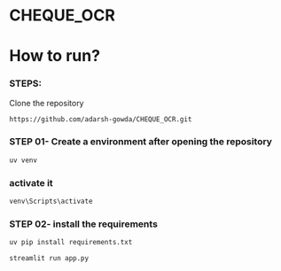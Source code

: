 # CHEQUE_OCR

# How to run?
### STEPS:

Clone the repository

```bash
https://github.com/adarsh-gowda/CHEQUE_OCR.git
```
### STEP 01- Create a environment after opening the repository

```bash
uv venv
```

### activate it
```bash
venv\Scripts\activate
```


### STEP 02- install the requirements
```bash
uv pip install requirements.txt
```

```bash
streamlit run app.py
```

